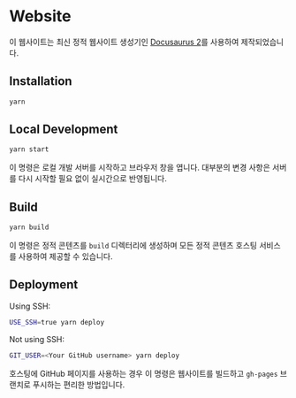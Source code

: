 # Website

이 웹사이트는 최신 정적 웹사이트 생성기인 [Docusaurus 2](https://docusaurus.io/)를 사용하여 제작되었습니다.

## Installation

```sh
yarn
```

## Local Development

```sh
yarn start
```

이 명령은 로컬 개발 서버를 시작하고 브라우저 창을 엽니다. 대부분의 변경 사항은 서버를 다시 시작할 필요 없이 실시간으로 반영됩니다.

## Build

```sh
yarn build
```

이 명령은 정적 콘텐츠를 `build` 디렉터리에 생성하며 모든 정적 콘텐츠 호스팅 서비스를 사용하여 제공할 수 있습니다.

## Deployment

Using SSH:

```sh
USE_SSH=true yarn deploy
```

Not using SSH:

```sh
GIT_USER=<Your GitHub username> yarn deploy
```

호스팅에 GitHub 페이지를 사용하는 경우 이 명령은 웹사이트를 빌드하고 `gh-pages` 브랜치로 푸시하는 편리한 방법입니다.
